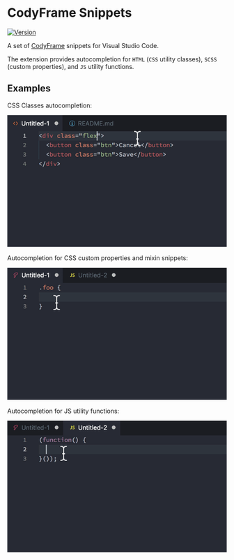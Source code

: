 # CodyFrame Snippets

[![Version](https://vsmarketplacebadge.apphb.com/version/CodyHouse.codyhouse-snippets.svg)](https://marketplace.visualstudio.com/items?itemName=CodyHouse.codyhouse-snippets)

A set of [CodyFrame](https://codyhouse.co/ds/docs/framework) snippets for Visual Studio Code.

The extension provides autocompletion for `HTML` (`CSS` utility classes), `SCSS` (custom properties), and `JS` utility functions.

## Examples

CSS Classes autocompletion:

<img src="https://raw.githubusercontent.com/CodyHouse/codyhouse-vscode-snippets/master/img/cd-snippets-html.gif" alt="CSS classes autocompletion" width="750">

Autocompletion for CSS custom properties and mixin snippets:

<img src="https://raw.githubusercontent.com/CodyHouse/codyhouse-vscode-snippets/master/img/cd-snippets-scss.gif" alt="SCSS variables autocompletion" width="750">

Autocompletion for JS utility functions:

<img src="https://raw.githubusercontent.com/CodyHouse/codyhouse-vscode-snippets/master/img/cd-snippets-js.gif" alt="JS utilities autocompletion" width="750">